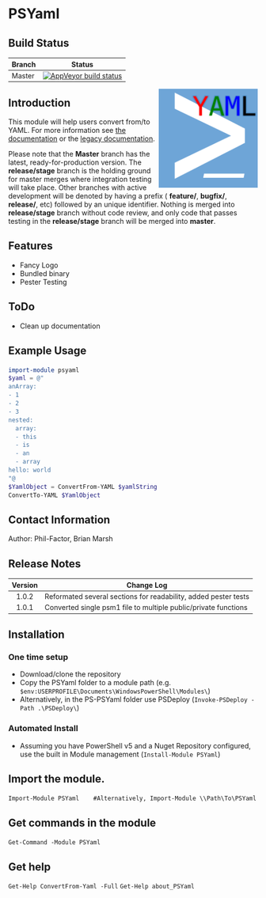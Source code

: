# PSYaml

## Build Status

|Branch | Status |
|-------|:--------:|
|Master |[![AppVeyor build status](https://ci.appveyor.com/api/projects/status/github/pezhore/PSYaml?branch=master&svg=true)](https://ci.appveyor.com/project/pezhore/PSYaml/branch/master)|

<img src=".\Media\YAML_PS.png" height="200" align="right" />

## Introduction
This module will help users convert from/to YAML. For more information see [the documentation](./Documentation.md) or the [legacy documentation](./Legacy_Documentation.adoc).

Please note that the **Master** branch has the latest, ready-for-production version. The **release/stage** branch is the holding ground for master merges where integration testing will take place. Other branches with active development will be denoted by having a prefix ( **feature/**, **bugfix/**, **release/**, etc) followed by an unique identifier. Nothing is merged into **release/stage** branch without code review, and only code that passes testing in the **release/stage** branch will be merged into **master**.

## Features
* Fancy Logo
* Bundled binary
* Pester Testing

## ToDo
* Clean up documentation

## Example Usage
```PowerShell
import-module psyaml
$yaml = @"
anArray:
- 1
- 2
- 3
nested:
  array:
  - this
  - is
  - an
  - array
hello: world
"@
$YamlObject = ConvertFrom-YAML $yamlString
ConvertTo-YAML $YamlObject
```

## Contact Information
Author: Phil-Factor, Brian Marsh

## Release Notes
|  Version  | Change Log                                                        |
| :-------: | ----------------------------------------------------------------- |
|  1.0.2    | Reformated several sections for readability, added pester tests   |
|  1.0.1    | Converted single psm1 file to multiple public/private functions   |

## Installation
### One time setup
* Download/clone the repository
* Copy the PSYaml folder to a module path (e.g. `$env:USERPROFILE\Documents\WindowsPowerShell\Modules\`)
* Alternatively, in the PS-PSYaml folder use PSDeploy (`Invoke-PSDeploy -Path .\PSDeploy\`)

### Automated Install
* Assuming you have PowerShell v5 and a Nuget Repository configured, use the built in Module management (`Install-Module PSYaml`)

## Import the module.
`Import-Module PSYaml    #Alternatively, Import-Module \\Path\To\PSYaml`

## Get commands in the module
`Get-Command -Module PSYaml`

## Get help
`Get-Help ConvertFrom-Yaml -Full`
`Get-Help about_PSYaml`


